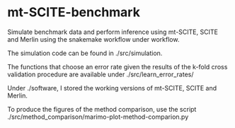 # mt-SCITE-benchmark

Simulate benchmark data and perform inference using mt-SCITE, SCITE and Merlin using the snakemake workflow under workflow.

The simulation code can be found in ./src/simulation.

The functions that choose an error rate given the results of the k-fold cross validation procedure are available under ./src/learn_error_rates/

Under ./software, I stored the working versions of mt-SCITE, SCITE and Merlin.

To produce the figures of the method comparison, use the script ./src/method_comparison/marimo-plot-method-comparion.py
